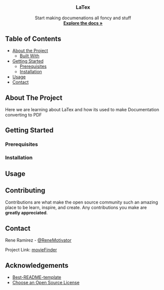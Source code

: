 <!-- PROJECT LOGO -->
<br />
<p align="center">
  <h3 align="center">LaTex</h3>

  <p align="center">
    Start making documenations all foncy and stuff
    <br />
    <a href="https://github.com/rene415/LaTex"><strong>Explore the docs »</strong></a>
    <br />
  </p>
</p>



<!--TABLE OF CONTENTS-->
## Table of Contents

* [About the Project](#about-the-project)
  * [Built With](#built-with)
* [Getting Started](#getting-started)
  * [Prerequisites](#prerequisites)
  * [Installation](#installation)
* [Usage](#usage)
* [Contact](#contact)


<!-- ABOUT THE PROJECT -->
## About The Project
Here we are learning about LaTex and how its used to make Documentation converting to PDF

<!-- ### Built With -->
<!-- The following project was created with: -->
<!-- * [Node JS](https://nodejs.org) -->

<!-- GETTING STARTED -->
## Getting Started

<!-- If you know a little bit of programing, cool you are already ahead of the game.  -->

### Prerequisites

<!-- In order to begin working on this project you need to install all of the [Builtwith](#built-with) frameworks -->

<!-- Installing NodeJs on: [Windows](https://www.youtube.com/watch?v=gHuIKptS0Qg), [Linux](https://www.youtube.com/watch?v=K6QiSKy2zoM&), [Mac](https://www.youtube.com/watch?v=rF1ZHmqvm8I) -->

<!-- (Not required but if you are interested in downloading) Installing Git for: [Windows](https://www.youtube.com/watch?v=J_Clau1bYco), [Linux](https://www.youtube.com/watch?v=ZMgLZUYd8Cw), [Mac](https://www.youtube.com/watch?v=LK0vMt_lEbQ) -->

### Installation
<!-- 0. Open [Terminal](https://youtu.be/QROX039ckO8?t=25)```, or ```[CMD](https://www.howtogeek.com/235101/10-ways-to-open-the-command-prompt-in-windows-10/) -->
<!-- 1. Clone the Repo -->
<!-- ```git clone https://github.com/rene415/movieFinder``` -->
<!-- or download the zip file from [HERE](https://github.com/rene415/movieFinder/archive/master.zip) -->

<!-- 2. Rember where you saved the folder so you can access it. Now go into the folder, ```cd movieFinder``` -->
## Usage

<!-- How to use this program? -->

<!-- Simple: once inside the folder and all installation is complete enter the followig -->

<!-- ```sh -->
<!-- node findMovie.js "Name_of_movie" year_movie_released -->
<!-- ``` -->
<!-- return should be -->
<!-- ```sh -->
<!-- **Name_of_movie (year_movie_released) has been added to movies.csv** -->
<!-- name: -->
   <!-- Name.of.movie.(year_movie_released).1080p.BluRay.H264.AAC-RARBG -->
<!-- torrent: -->
<!-- ``` -->

<!-- Contribute -->
## Contributing

Contributions are what make the open source community such an amazing place to be learn, inspire, and create. Any contributions you make are **greatly appreciated**.

<!-- 1. Fork the Project
2. Create your Feature Branch (`git checkout -b feature/AmazingFeature`)
3. Commit your Changes (`git commit -m 'Add some AmazingFeature`)
4. Push to the Branch (`git push origin feature/AmazingFeature`)
5. Open a Pull Request -->



<!-- LICENSE --
## License

Distributed under the MIT License. See `LICENSE` for more information.



<!-- CONTACT -->
## Contact

Rene Ramirez - [@ReneMotivator](https://twitter.com/ReneMotivator)

Project Link: [movieFinder](https://github.com/rene415/movieFinder)



<!-- ACKNOWLEDGEMENTS -->
## Acknowledgements
* [Best-README-template](https://github.com/othneildrew/Best-README-Template)
* [Choose an Open Source License](https://choosealicense.com)